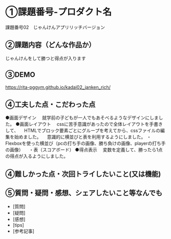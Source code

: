 # ①課題番号-プロダクト名
課題番号02　じゃんけんアプリリッチバージョン

## ②課題内容（どんな作品か）
じゃんけんをして勝つと得点が入ります

## ③DEMO
https://rita-pggym.github.io/kadai02_janken_rich/

## ④工夫した点・こだわった点
●画面デザイン
　就学前の子どもが一人でもあそべるようなデザインにしました。
●画面レイアウト
　cssに苦手意識があったので全体レイアウトを手書きして、
　HTMLでブロック要素ごとにグループを考えてから、cssファイルの編集を始めました。
　意識的に横並びと表を利用するようにしました。
  ・Flexboxを使った横並び（pcの打ち手の画像、勝ち負けの画像、playerの打ち手の画像）
　・表（スコアボード）
●得点表示
　変数を定義して、勝ったら1点の得点が入るようにしました。　

## ④難しかった点・次回トライしたいこと(又は機能)

## ⑤質問・疑問・感想、シェアしたいこと等なんでも
- [質問]
- [疑問]
- [感想]
- [tips]
- [参考記事]
